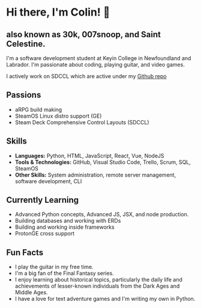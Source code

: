 # Hi there, I'm Colin! 👋
## also known as 30k, 007snoop, and Saint Celestine. 
I'm a software development student at Keyin College in Newfoundland and Labrador. I'm passionate about coding, playing guitar, and video games. 

I actively work on SDCCL which are active under my [Github repo](https://github.com/007snoop/SDCCL)

## Passions

- aRPG build making
- SteamOS Linux distro support (GE)
- Steam Deck Comprehensive Control Layouts (SDCCL) 

##  Skills

- **Languages:** Python, HTML, JavaScript, React, Vue, NodeJS
- **Tools & Technologies:** GitHub, Visual Studio Code, Trello, Scrum, SQL, SteamOS
- **Other Skills:** System administration, remote server management, software development, CLI

##  Currently Learning

- Advanced Python concepts, Advanced JS, JSX, and node production.
- Building databases and working with ERDs
- Building and working inside frameworks
- ProtonGE cross support

##  Fun Facts

- I play the guitar in my free time.
- I'm a big fan of the Final Fantasy series.
- I enjoy learning about historical topics, particularly the daily life and achievements of lesser-known individuals from the Dark Ages and Middle Ages.
- I have a love for text adventure games and I'm writing my own in Python.

